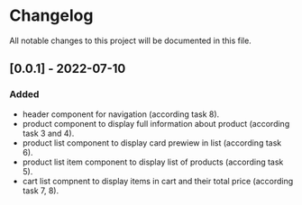 # Changelog
All notable changes to this project will be documented in this file.

## [0.0.1] - 2022-07-10
### Added
- header component for navigation (according task 8).
- product component to display full information about product (according task 3 and 4). 
- product list component to display card prewiew in list (according task 6).
- product list item component to display list of products (according task 5).
- cart list compnent to display items in cart and their total price (according task 7, 8).
